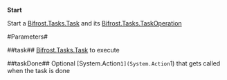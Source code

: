 **Start**

Start a [Bifrost.Tasks.Task](Bifrost.Tasks.Task) and its [Bifrost.Tasks.TaskOperation](Bifrost.Tasks.TaskOperation)

#Parameters#


##task##
[Bifrost.Tasks.Task](Bifrost.Tasks.Task) to execute

##taskDone##
Optional [System.Action`1](System.Action`1) that gets called when the task is done
